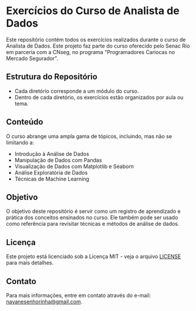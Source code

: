 # Exercícios do Curso de Analista de Dados

Este repositório contém todos os exercícios realizados durante o curso de Analista de Dados. Este projeto faz parte do curso oferecido pelo Senac Rio em parceria com a CNseg, no programa "Programadores Cariocas no Mercado Segurador". 

## Estrutura do Repositório
- Cada diretório corresponde a um módulo do curso.
- Dentro de cada diretório, os exercícios estão organizados por aula ou tema.

## Conteúdo
O curso abrange uma ampla gama de tópicos, incluindo, mas não se limitando a:
- Introdução à Análise de Dados
- Manipulação de Dados com Pandas
- Visualização de Dados com Matplotlib e Seaborn
- Análise Exploratória de Dados
- Técnicas de Machine Learning

## Objetivo
O objetivo deste repositório é servir como um registro de aprendizado e prática dos conceitos ensinados no curso. Ele também pode ser usado como referência para revisitar técnicas e métodos de análise de dados.

## Licença
Este projeto está licenciado sob a Licença MIT - veja o arquivo [LICENSE](LICENSE) para mais detalhes.

## Contato
Para mais informações, entre em contato através do e-mail: [nayanesenhorinha@gmail.com](mailto:nayanesenhorinha@gmail.com).
